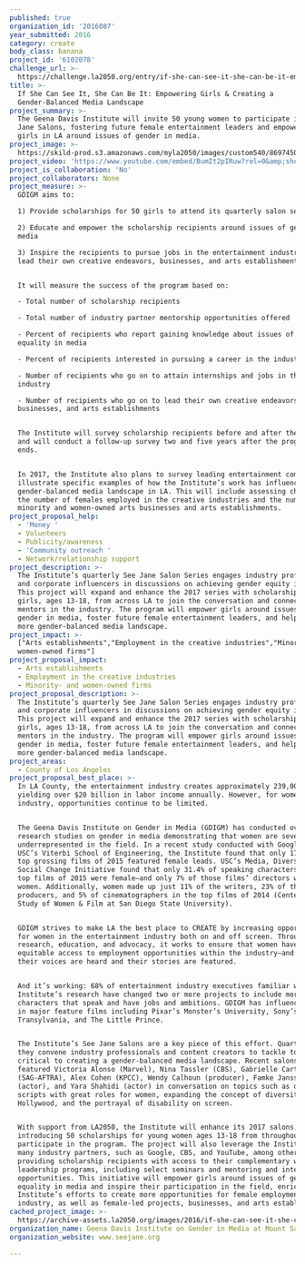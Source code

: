 ```yaml
---
published: true
organization_id: '2016087'
year_submitted: 2016
category: create
body_class: banana
project_id: '6102078'
challenge_url: >-
  https://challenge.la2050.org/entry/if-she-can-see-it-she-can-be-it-empowering-girls-creating-a-gender-balanced-media-landscape
title: >-
  If She Can See It, She Can Be It: Empowering Girls & Creating a
  Gender-Balanced Media Landscape 
project_summary: >-
  The Geena Davis Institute will invite 50 young women to participate in its See
  Jane Salons, fostering future female entertainment leaders and empowering
  girls in LA around issues of gender in media.
project_image: >-
  https://skild-prod.s3.amazonaws.com/myla2050/images/custom540/8697450355741-team90.jpg
project_video: 'https://www.youtube.com/embed/BumIt2pIRuw?rel=0&amp;showinfo=0'
project_is_collaboration: 'No'
project_collaborators: None
project_measure: >-
  GDIGM aims to:

  1) Provide scholarships for 50 girls to attend its quarterly salon series

  2) Educate and empower the scholarship recipients around issues of gender in
  media

  3) Inspire the recipients to pursue jobs in the entertainment industry and to
  lead their own creative endeavors, businesses, and arts establishments


  It will measure the success of the program based on: 

  - Total number of scholarship recipients 

  - Total number of industry partner mentorship opportunities offered

  - Percent of recipients who report gaining knowledge about issues of gender
  equality in media 

  - Percent of recipients interested in pursuing a career in the industry 

  - Number of recipients who go on to attain internships and jobs in the
  industry 

  - Number of recipients who go on to lead their own creative endeavors,
  businesses, and arts establishments


  The Institute will survey scholarship recipients before and after the program,
  and will conduct a follow-up survey two and five years after the program
  ends.  


  In 2017, the Institute also plans to survey leading entertainment companies to
  illustrate specific examples of how the Institute’s work has influenced a more
  gender-balanced media landscape in LA. This will include assessing changes in
  the number of females employed in the creative industries and the number of
  minority and women-owned arts businesses and arts establishments.
project_proposal_help:
  - 'Money '
  - Volunteers
  - Publicity/awareness
  - 'Community outreach '
  - Network/relationship support
project_description: >-
  The Institute’s quarterly See Jane Salon Series engages industry professionals
  and corporate influencers in discussions on achieving gender equity in media.
  This project will expand and enhance the 2017 series with scholarships for 50
  girls, ages 13-18, from across LA to join the conversation and connect with
  mentors in the industry. The program will empower girls around issues of
  gender in media, foster future female entertainment leaders, and help create a
  more gender-balanced media landscape.
project_impact: >-
  ["Arts establishments","Employment in the creative industries","Minority- and
  women-owned firms"]
project_proposal_impact:
  - Arts establishments
  - Employment in the creative industries
  - Minority- and women-owned firms
project_proposal_description: >-
  The Institute’s quarterly See Jane Salon Series engages industry professionals
  and corporate influencers in discussions on achieving gender equity in media.
  This project will expand and enhance the 2017 series with scholarships for 50
  girls, ages 13-18, from across LA to join the conversation and connect with
  mentors in the industry. The program will empower girls around issues of
  gender in media, foster future female entertainment leaders, and help create a
  more gender-balanced media landscape.
project_areas:
  - County of Los Angeles
project_proposal_best_place: >-
  In LA County, the entertainment industry creates approximately 239,000 jobs
  yielding over $20 billion in labor income annually. However, for women in the
  industry, opportunities continue to be limited. 


  The Geena Davis Institute on Gender in Media (GDIGM) has conducted over 25
  research studies on gender in media demonstrating that women are severely
  underrepresented in the field. In a recent study conducted with Google and
  USC’s Viterbi School of Engineering, the Institute found that only 17% of the
  top grossing films of 2015 featured female leads. USC’s Media, Diversity and
  Social Change Initiative found that only 31.4% of speaking characters in the
  top films of 2015 were female—and only 7% of those films’ directors were
  women. Additionally, women made up just 11% of the writers, 23% of the
  producers, and 5% of cinematographers in the top films of 2014 (Center for the
  Study of Women & Film at San Diego State University).


  GDIGM strives to make LA the best place to CREATE by increasing opportunities
  for women in the entertainment industry both on and off screen. Through
  research, education, and advocacy, it works to ensure that women have
  equitable access to employment opportunities within the industry—and that
  their voices are heard and their stories are featured.


  And it’s working: 68% of entertainment industry executives familiar with the
  Institute’s research have changed two or more projects to include more female
  characters that speak and have jobs and ambitions. GDIGM has influenced change
  in major feature films including Pixar’s Monster’s University, Sony’s Hotel
  Transylvania, and The Little Prince. 


  The Institute’s See Jane Salons are a key piece of this effort. Quarterly,
  they convene industry professionals and content creators to tackle topics
  critical to creating a gender-balanced media landscape. Recent salons have
  featured Victoria Alonso (Marvel), Nina Tassler (CBS), Gabrielle Carteris
  (SAG-AFTRA), Alex Cohen (KPCC), Wendy Calhoun (producer), Famke Janssen
  (actor), and Yara Shahidi (actor) in conversation on topics such as developing
  scripts with great roles for women, expanding the concept of diversity in
  Hollywood, and the portrayal of disability on screen.


  With support from LA2050, the Institute will enhance its 2017 salons,
  introducing 50 scholarships for young women ages 13-18 from throughout LA to
  participate in the program. The project will also leverage the Institute’s
  many industry partners, such as Google, CBS, and YouTube, among others, by
  providing scholarship recipients with access to their complementary women’s
  leadership programs, including select seminars and mentoring and internship
  opportunities. This initiative will empower girls around issues of gender
  equality in media and inspire their participation in the field, enriching the
  Institute’s efforts to create more opportunities for female employment in the
  industry, as well as female-led projects, businesses, and arts establishments.
cached_project_image: >-
  https://archive-assets.la2050.org/images/2016/if-she-can-see-it-she-can-be-it-empowering-girls-creating-a-gender-balanced-media-landscape/skild-prod.s3.amazonaws.com/myla2050/images/custom540/8697450355741-team90.jpg
organization_name: Geena Davis Institute on Gender in Media at Mount Saint Mary’s University
organization_website: www.seejane.org

---
```

